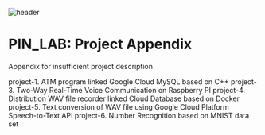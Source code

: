 ![header](https://capsule-render.vercel.app/api?type=soft&color=006EDB&fontColor=DEEAF7&height=200&section=header&text=PIN_LAB&desc=Project%20Appendix&descAlignY=80&fontSize=90)
# PIN_LAB: Project Appendix
Appendix for insufficient project description

project-1. ATM program linked Google Cloud MySQL based on C++
project-3. Two-Way Real-Time Voice Communication on Raspberry PI
project-4. Distribution WAV file recorder linked Cloud Database based on Docker
project-5. Text conversion of WAV file using Google Cloud Platform Speech-to-Text API
project-6. Number Recognition based on MNIST data set
